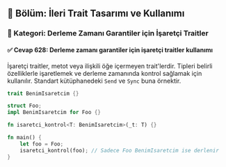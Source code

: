 ## 📘 Bölüm: İleri Trait Tasarımı ve Kullanımı
### 🔹 Kategori: Derleme Zamanı Garantiler için İşaretçi Traitler
#### ✅ Cevap 628: Derleme zamanı garantiler için işaretçi traitler kullanımı

İşaretçi traitler, metot veya ilişkili öğe içermeyen trait'lerdir. Tipleri belirli özelliklerle işaretlemek ve derleme zamanında kontrol sağlamak için kullanılır. Standart kütüphanedeki `Send` ve `Sync` buna örnektir.

```rust
trait BenimIsaretcim {}

struct Foo;
impl BenimIsaretcim for Foo {}

fn isaretci_kontrol<T: BenimIsaretcim>(_t: T) {}

fn main() {
    let foo = Foo;
    isaretci_kontrol(foo); // Sadece Foo BenimIsaretcim ise derlenir
}
```
